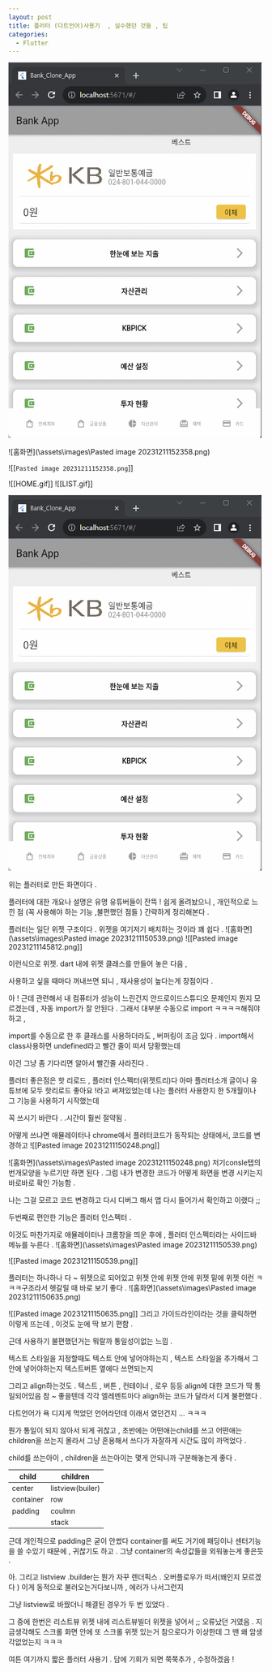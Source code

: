 ```yaml
---
layout: post
title: 플러터 (다트언어)사용기  , 실수했던 것들 , 팁
categories:
  - Flutter
---
```


![홈화면](\assets\images\HOME.gif)

![홈화면](\assets\images\Pasted image 20231211152358.png)

![[`Pasted image 20231211152358.png`]]

![[HOME.gif]]
![[LIST.gif]]

![홈화면](\assets\images\LIST.gif)

위는 플러터로 만든 화면이다 . 

플러터에 대한 개요나 설명은 
유명 유튜버들이 잔뜩 ! 쉽게 올려놨으니 , 
개인적으로 느낀 점 (꼭 사용해야 하는 기능 ,불편했던 점들  )
간략하게 정리해본다 .  

플러터는 일단 위젯 구조이다 . 
위젯을 여기저기 배치하는 것이라 꽤 쉽다 . 
![홈화면](\assets\images\Pasted image 20231211150539.png)
![[Pasted image 20231211145812.png]]

이런식으로 위젯. dart 내에 위젯 클래스를 만들어 놓은 다음 , 

사용하고 싶을 때마다 꺼내쓰면 되니 , 재사용성이 높다는게 장점이다 . 

아 ! 근데 관련해서 내 컴퓨터가 성능이 느린건지 안드로이드스튜디오 문제인지 뭔지 모르겠는데 , 
자동 import가 잘 안된다 . 그래서 대부분 수동으로 import ㅋㅋㅋㅋ해줘야하고 , 

import를 수동으로 한 후 클래스를 사용하더라도 , 버퍼링이 조금 있다 . 
import해서 class사용하면 undefined라고 빨간 줄이 떠서 당황했는데 

이건 그냥 좀 기다리면 알아서 빨간줄 사라진다 . 

플러터 좋은점은 핫 리로드 , 플러터 인스펙터(위젯트리)다 
아마 플러터소개 글이나 유튜브에 모두 핫리로드 좋아요 !라고 써져있었는데 
나는 플러터 사용한지 한 5개월이나 그 기능을 사용하기 시작했는데 

꼭 쓰시기 바란다 . .시간이 훨씬 절약됨 . 

어떻게 쓰냐면 애뮬레이터나 chrome에서 플러터코드가 동작되는 상태에서, 
코드를 변경하고 
![[Pasted image 20231211150248.png]]

![홈화면](\assets\images\Pasted image 20231211150248.png)
저기consle탭의  번개모양을 누르기만 하면 된다 . 
그럼 내가 변경한 코드가 어떻게 화면을 변경 시키는지 바로바로 확인 가능함 .

나는 그걸 모르고 코드 변경하고 다시 디버그 해서 
앱 다시 들어가서 확인하고 이랬다 ;; 

두번째로 편안한 기능은 플러터 인스펙터 . 

이것도 마찬가지로 애뮬레이터나 크롬창을 띄운 후에 , 
플러터 인스펙터라는 사이드바 메뉴를 누른다 . 
![홈화면](\assets\images\Pasted image 20231211150539.png)

![[Pasted image 20231211150539.png]]

플러터는 하나하나 다 ~ 위젯으로 되어있고 위젯 안에 위젯 안에 위젯 밑에 위젯 이런 ㅋㅋㅋ구조라서 헷갈릴 때 바로 보기 좋다 .
![홈화면](\assets\images\Pasted image 20231211150635.png)

![[Pasted image 20231211150635.png]]
그리고 가이드라인이라는 것을 클릭하면 
이렇게 뜨는데 ,  이것도 눈에 딱 보기 편함  .


근데 사용하기 불편했던거는 
뭐랄까 통일성이없는 느낌 . 

텍스트 스타일을 지정할때도 텍스트 안에 넣어야하는지 , 
텍스트 스타일을 추가해서 그 안에 넣어야하는지 
텍스트버튼 옆에다 쓰면되는지 

그리고 align하는것도 . 
텍스트 , 버튼 , 컨테이너 , 로우 등등 
align에 대한 코드가 딱 통일되어있음 참 ~ 좋을텐데 
각각 엘레멘트마다 align하는 코드가 달라서 디게 불편했다 . 

다트언어가 욕 디지게 먹었던 언어라던데 
이래서 였던건지 ...
ㅋㅋㅋ


뭔가 통일이 되지 않아서 되게 귀찮고 , 초반에는 
어떤애는child를 쓰고  어떤애는 children을 쓰는지 몰라서 그냥 혼용해서 쓰다가 
자잘하게 시간도 많이 까먹었다 . 

child를 쓰는아이 , children을 쓰는아이는 몇게 안되니까 구분해놓는게 좋다 . 


|child|children|
|-----|--------|
|center|listview(builer)|
|container|row|
|padding|coulmn|
||stack|


근데 개인적으로 padding은 굳이 안썼다 container를 써도 거기에 패딩이나 센터기능을 쓸 수있기 때문에 ,
귀찮기도 하고 . 그냥 container의 속성값들을 외워놓는게 좋은듯 . 


아. 그리고 listview .builder는 뭔가 자꾸 렌더픽스 . 오버플로우가 떠서(왜인지 모르겠다 )
이게 동적으로 불러오는거다보니까 , 에러가 나서그런지 

그냥 listview로 바꿨더니 해결된 경우가 두 번 있었다 .

그 중에 한번은 리스트뷰 위젯 내에 리스트뷰빌더 위젯을 넣어서 ;; 
오류났던 거였음 . 지금생각해도 스크롤 화면 안에 또 스크롤 위젯 있는거 참으로다가 이상한데 그 땐 왜 암생각없었는지 ㅋㅋㅋ 

여튼 여기까지 짧은 플러터 사용기 . 담에 기회가 되면 쭉쭉추가 , 수정하겠음 ! 